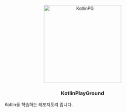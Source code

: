 <div align="center">
  <img src="https://user-images.githubusercontent.com/61622657/230392468-a5960821-f23d-49cf-b049-8ea25dc025b6.jpeg" alt="KotlinPG" width="250" height="250">
<h3>KotlinPlayGround</h3>
</div>
Kotlin을 학습하는 레포지토리 입니다.
